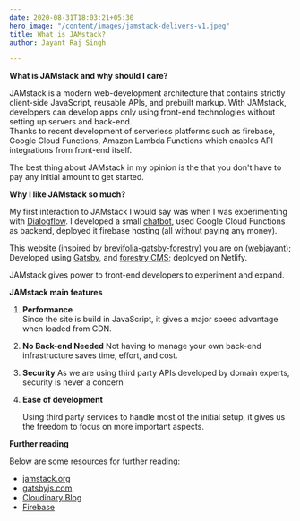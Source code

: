 ```yaml
---
date: 2020-08-31T18:03:21+05:30
hero_image: "/content/images/jamstack-delivers-v1.jpeg"
title: What is JAMstack?
author: Jayant Raj Singh

---
```

**What is JAMstack and why should I care?**

JAMstack is a modern web-development architecture that contains strictly client-side JavaScript, reusable APIs, and prebuilt markup. With JAMstack, developers can develop apps only using front-end technologies without setting up servers and back-end.  
Thanks to recent development of serverless platforms such as firebase, Google Cloud Functions, Amazon Lambda Functions which enables API integrations from front-end itself.

The best thing about JAMstack in my opinion is the that you don't have to pay any initial amount to get started.

**Why I like JAMstack so much?**

My first interaction to JAMstack I would say was when I was experimenting with [Dialogflow](https://cloud.google.com/dialogflow "Dialofflow"). I developed a small [chatbot](vocabguru-3ac8e.web.app "Vocabguru"), used Google Cloud Functions as backend,  deployed it firebase hosting (all without paying any money).

This website (inspired by [brevifolia-gatsby-forestry](https://www.gatsbyjs.com/starters/kendallstrautman/brevifolia-gatsby-forestry "brevifolia")) you are on ([webjayant](https://webjayant.com/ "webjayant")); Developed using [Gatsby](https://www.gatsbyjs.com/ "Gatsby"), and [forestry CMS](https://forestry.io/ "Forestry"); deployed on Netlify.

JAMstack gives power to front-end developers to experiment and expand.

**JAMstack main features**

1. **Performance**  
   Since the site is build in JavaScript, it gives a major speed advantage when loaded from CDN.
2. **No Back-end Needed**
   Not having to manage your own back-end infrastructure saves time, effort, and cost.
3. **Security**
   As we are using third party APIs developed by domain experts, security is never a concern
4. **Ease of development**

   Using third party services to handle most of the initial setup, it gives us the freedom to focus on more important aspects.

**Further reading**

Below are some resources for further reading:

* [jamstack.org](https://jamstack.org "JamStack")
* [gatsbyjs.com](https://www.gatsbyjs.com/ "Gatsby")
* [Cloudinary Blog](https://cloudinary.com/blog/developer_experience_for_a_modern_web_jamstack_delivers "Cloudinary")
* [Firebase](https://firebase.google.com/ "firebase")